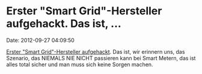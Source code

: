 Erster \"Smart Grid\"-Hersteller aufgehackt. Das ist, \...
==========================================================

Date: 2012-09-27 04:09:50

[Erster \"Smart Grid\"-Hersteller
aufgehackt](http://www.wired.com/threatlevel/2012/09/scada-vendor-telvent-hacked/).
Das ist, wir erinnern uns, das Szenario, das NIEMALS NIE NICHT passieren
kann bei Smart Metern, das ist alles total sicher und man muss sich
keine Sorgen machen.
